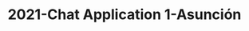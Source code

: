 ---
schema: default
title: 2021-Chat Application 1-Asunción
organization: Unitn
notes: The Wenet Chat Application 1 project was based on a chatbot that collected questions and answers from university students in Italy, Denmark, Paraguay, the United Kingdom, and Mongolia. It was conducted in March and June 2021 to improve the knowledge about students' lives to promote the design of better and more targeted technology and support tools for students. It was a European Union WeNet Horizon 2020-funded project with the overall goal of developing a diversity-aware, machine-mediated paradigm for social interactions. Data was collected with a Telegram App and the i-Log Application. Some of the data collected included the respondent’s career information (department, study course, study year,) and demographics (age, gender…). Questions were sent on the Telegram App and user answers were recorded, the i-Log App recorded sensor data (such as location, accelerometer…) from the user device. This data was collected in three phases, the first phase entailed interacting with the Telegram App Ask4Help, and sensor data was also collected during this phase. The second phase involved respondents answering a questionnaire, and in the third phase, they participated in a focus group to provide feedback.
resources:
  - name: 2021-Chatbot1-technical_report
    url: >-
      https://drive.google.com/file/d/1m3_2X4b3gv-9tQS45FBCG7IJiVyeHgW3/view?usp=sharing
    format: PDF
license: >-
  ./../../resources/2023LivePeopleLicense.html
dataset_name: Chat Application 1
location: Ulan-Bator (Mongolia)
latitude_map: 47.92
longitude_map: 106.9
start_date: 2021-03-12
end_date: 2021-03-28
dataset_type: Sensors, <a href="https://datascientiafoundation.github.io/LivePeople/datasets/2021-CH1-Ulan%20Bator-Diachronic-Interactions/"> Diachronic-Interactions</a>, <a href="https://datascientiafoundation.github.io/LivePeople/datasets/2021-CH1-Ulan%20Bator-Synchronic-Interactions/"> Synchronic-Interactions</a>
sensor_type:  <a href="https://datascientiafoundation.github.io/LivePeople/datasets/2021-CH1-Ulan%20Bator-App-usage/"> App-usage</a>, <a href="https://datascientiafoundation.github.io/LivePeople/datasets/2021-CH1-Ulan%20Bator-Position/"> Position</a>,  <a href="https://datascientiafoundation.github.io/LivePeople/datasets/2021-CH1-Ulan%20Bator-Connectivity/"> Connectivity</a>, <a href="https://datascientiafoundation.github.io/LivePeople/datasets/2021-CH1-Ulan%20Bator-Motion/"> Motion</a>,  <a href="https://datascientiafoundation.github.io/LivePeople/datasets/2021-CH1-Ulan%20Bator-Diachronic-Interactions/"> Diachronic-Interactions</a>, <a href="https://datascientiafoundation.github.io/LivePeople/datasets/2021-CH1-Ulan%20Bator-Synchronic-Interactions/"> 
size: 22 MB
dataset_format: parquet
other_format: csv
number_participants: 24
language: English 
collection_name: Chatbot1
project_url: <a href="https://ds.datascientia.eu/community/public/projects/04250568-f8ed-4e99-a45b-b5058638587b">https://ds.datascientia.eu/community/public/projects/04250568-f8ed-4e99-a45b-b5058638587b</a>
category:
  - Project
5_stars: 3
publication_date: 2023-04-18
identifier: 005.AAAE.AAD.** 
request_contact: datadistribution.knowdive@unitn.it
--- 